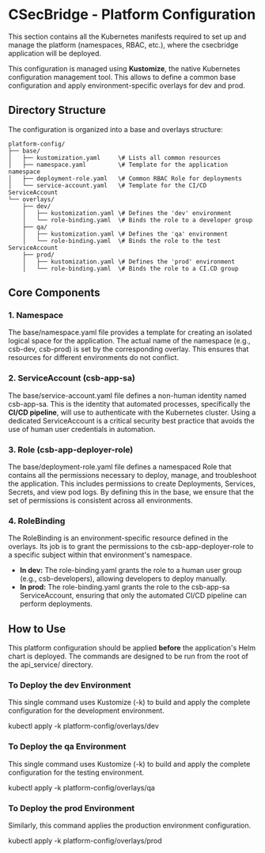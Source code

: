 # **CSecBridge \- Platform Configuration**

This section contains all the Kubernetes manifests required to set up and manage the platform (namespaces, RBAC, etc.), where the csecbridge application will be deployed.

This configuration is managed using **Kustomize**, the native Kubernetes configuration management tool. This allows to define a common base configuration and apply environment-specific overlays for dev and prod.

## **Directory Structure**

The configuration is organized into a base and overlays structure:

```
platform-config/  
├── base/  
│   ├── kustomization.yaml     \# Lists all common resources  
│   ├── namespace.yaml         \# Template for the application namespace  
│   ├── deployment-role.yaml   \# Common RBAC Role for deployments  
│   └── service-account.yaml   \# Template for the CI/CD ServiceAccount  
└── overlays/  
    ├── dev/  
    │   ├── kustomization.yaml \# Defines the 'dev' environment  
    │   └── role-binding.yaml  \# Binds the role to a developer group  
    ├── qa/  
    │   ├── kustomization.yaml \# Defines the 'qa' environment  
    │   └── role-binding.yaml  \# Binds the role to the test ServiceAccount
    ├── prod/  
    │   ├── kustomization.yaml \# Defines the 'prod' environment  
    │   └── role-binding.yaml  \# Binds the role to a CI.CD group  
```

## **Core Components**

### **1\. Namespace**

The base/namespace.yaml file provides a template for creating an isolated logical space for the application. The actual name of the namespace (e.g., csb-dev, csb-prod) is set by the corresponding overlay. This ensures that resources for different environments do not conflict.

### **2\. ServiceAccount (csb-app-sa)**

The base/service-account.yaml file defines a non-human identity named csb-app-sa. This is the identity that automated processes, specifically the **CI/CD pipeline**, will use to authenticate with the Kubernetes cluster. Using a dedicated ServiceAccount is a critical security best practice that avoids the use of human user credentials in automation.

### **3\. Role (csb-app-deployer-role)**

The base/deployment-role.yaml file defines a namespaced Role that contains all the permissions necessary to deploy, manage, and troubleshoot the application. This includes permissions to create Deployments, Services, Secrets, and view pod logs. By defining this in the base, we ensure that the set of permissions is consistent across all environments.

### **4\. RoleBinding**

The RoleBinding is an environment-specific resource defined in the overlays. Its job is to grant the permissions to the csb-app-deployer-role to a specific subject within that environment's namespace.

* **In dev:** The role-binding.yaml grants the role to a human user group (e.g., csb-developers), allowing developers to deploy manually.  
* **In prod:** The role-binding.yaml grants the role to the csb-app-sa ServiceAccount, ensuring that only the automated CI/CD pipeline can perform deployments.

## **How to Use**

This platform configuration should be applied **before** the application's Helm chart is deployed. The commands are designed to be run from the root of the api\_service/ directory.

### **To Deploy the dev Environment**

This single command uses Kustomize (-k) to build and apply the complete configuration for the development environment.

kubectl apply \-k platform-config/overlays/dev

### **To Deploy the qa Environment**

This single command uses Kustomize (-k) to build and apply the complete configuration for the testing environment.

kubectl apply \-k platform-config/overlays/qa

### **To Deploy the prod Environment**

Similarly, this command applies the production environment configuration.

kubectl apply \-k platform-config/overlays/prod